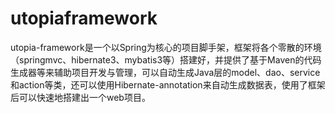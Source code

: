 utopiaframework
===============

utopia-framework是一个以Spring为核心的项目脚手架，框架将各个零散的环境（springmvc、hibernate3、mybatis3等）搭建好，并提供了基于Maven的代码生成器等来辅助项目开发与管理，可以自动生成Java层的model、dao、service和action等类，还可以使用Hibernate-annotation来自动生成数据表，使用了框架后可以快速地搭建出一个web项目。
